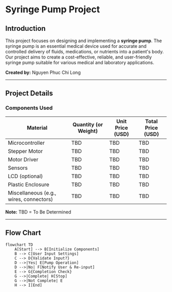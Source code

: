 # Syringe Pump Project

## Introduction  
This project focuses on designing and implementing a **syringe pump**. The syringe pump is an essential medical device used for accurate and controlled delivery of fluids, medications, or nutrients into a patient's body. Our project aims to create a cost-effective, reliable, and user-friendly syringe pump suitable for various medical and laboratory applications.

**Created by:** Nguyen Phuc Chi Long  

---

## Project Details  

### Components Used  
| Material            | Quantity (or Weight) | Unit Price (USD) | Total Price (USD) |
|---------------------|----------------------|------------------|-------------------|
| Microcontroller     | TBD                  | TBD              | TBD               |
| Stepper Motor       | TBD                  | TBD              | TBD               |
| Motor Driver        | TBD                  | TBD              | TBD               |
| Sensors             | TBD                  | TBD              | TBD               |
| LCD (optional)      | TBD                  | TBD              | TBD               |
| Plastic Enclosure   | TBD                  | TBD              | TBD               |
| Miscellaneous (e.g., wires, connectors) | TBD | TBD | TBD |

**Note:** TBD = To Be Determined  

---

## Flow Chart  

```mermaid
flowchart TD
    A[Start] --> B[Initialize Components]
    B --> C[User Input Settings]
    C --> D{Validate Input?}
    D -->|Yes| E[Pump Operation]
    D -->|No| F[Notify User & Re-input]
    E --> G{Completion Check}
    G -->|Complete| H[Stop]
    G -->|Not Complete| E
    H --> I[End]
```

